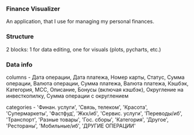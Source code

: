 ### Finance Visualizer

An application, that I use for managing my personal finances.

### Structure

2 blocks: 1 for data editing, one for visuals (plots, pycharts, etc.)

### Data info

columns - Дата операции, Дата платежа, Номер карты, Статус, Сумма операции, Валюта операции, Сумма платежа, Валюта платежа, Кэшбэк, Категория, MCC, Описание, Бонусы (включая кэшбэк), Округление на инвесткопилку, Сумма операции с округлением

categories - 'Финан. услуги', 'Связь, телеком', 'Красота', 'Супермаркеты', 'Фастфуд', 'Жкх/иб', 'Сервис. услуги', 'Переводы/иб', 'Транспорт', 'Разные товары', 'Гос. сборы', 'Категория', 'Другое', 'Рестораны', 'Мобильные/иб', 'ДРУГИЕ ОПЕРАЦИИ'
